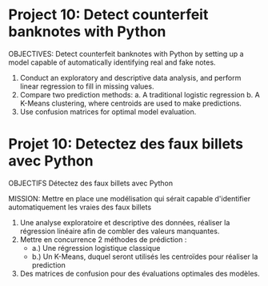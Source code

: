 # Project 10: Detect counterfeit banknotes with Python 

OBJECTIVES: Detect counterfeit banknotes with Python by setting up a model capable of automatically identifying real and fake notes.
1. Conduct an exploratory and descriptive data analysis, and perform linear regression to fill in missing values.
2. Compare two prediction methods: a. A traditional logistic regression b. A K-Means clustering, where centroids are used to make predictions.
3. Use confusion matrices for optimal model evaluation.

# Projet 10: Detectez des faux billets avec Python

OBJECTIFS
Détectez des faux billets avec Python

MISSION: Mettre en place une modélisation qui sérait capable d'identifier automatiquement les vraies des faux billets
1. Une analyse exploratoire et descriptive des données, réaliser la régression linéaire afin de combler des valeurs manquantes.
2. Mettre en concurrence 2 méthodes de prédiction : 
	- a.) Une régression logistique classique
	- b.) Un K-Means, duquel seront utilisés les centroïdes pour réaliser la prediction
3. Des matrices de confusion pour des évaluations optimales des modèles. 
